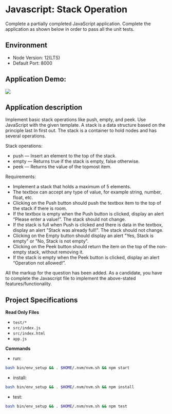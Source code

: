 # Javascript: Stack Operation
Complete a partially completed JavaScript application. Complete the application as shown below in order to pass all the unit tests.

## Environment 

- Node Version: 12(LTS)
- Default Port: 8000

## Application Demo:
![](https://hrcdn.net/s3_pub/istreet-assets/WGyPt5N-zffjzRQ6zFpyCA/1076208-vanillajs-stack-operation-easy.gif)

## Application description

Implement basic stack operations like push, empty, and peek. Use JavaScript with the given template.
A stack is a data structure based on the principle last In first out. The stack is a container to hold nodes and has several operations.

Stack operations:

- push — Insert an element to the top of the stack.
- empty — Returns true if the stack is empty, false otherwise.
- peek — Returns the value of the topmost item.

Requirements:

- Implement a stack that holds a maximum of 5 elements.
- The textbox can accept any type of value, for example string, number, float, etc.
- Clicking on the Push button should push the textbox item to the top of the stack if there is room.
- If the textbox is empty when the Push button is clicked, display an alert “Please enter a value!”. The stack should not change.
- If the stack is full when Push is clicked and there is data in the textbox, display an alert "Stack was already full!". The stack should not change.
- Clicking on the Empty button should display an alert "Yes, Stack is empty" or "No, Stack is not empty".
- Clicking on the Peek button should return the item on the top of the non-empty stack, without removing it.
- If the stack is empty when the Peek button is clicked, display an alert “Operation not allowed!”.

All the markup for the question has been added. As a candidate, you have to complete the Javascript file to implement the above-stated features/functionality.

## Project Specifications

**Read Only Files**
- `test/*`
- `src/index.js`
- `src/index.html`
- `app.js`

**Commands**
- run: 
```bash
bash bin/env_setup && . $HOME/.nvm/nvm.sh && npm start
```
- install: 
```bash
bash bin/env_setup && . $HOME/.nvm/nvm.sh && npm install
```
- test: 
```bash
bash bin/env_setup && . $HOME/.nvm/nvm.sh && npm test
```
